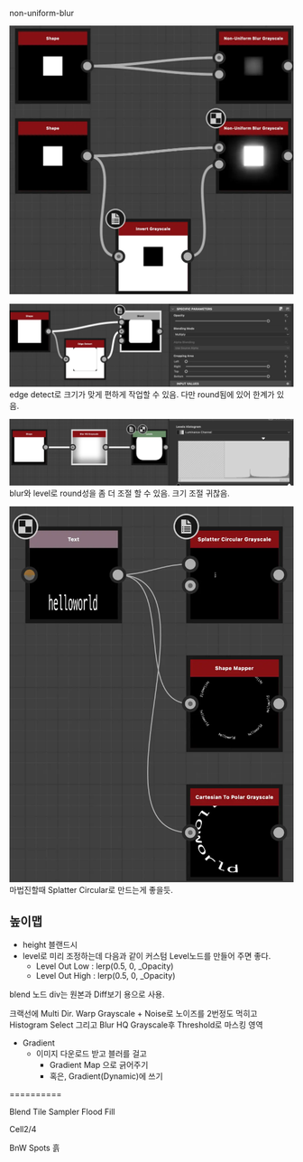 non-uniform-blur

![](../res/non-uniform-blur.webp)


![](../res/round-rect.webp)
edge detect로 크기가 맞게 편하게 작업할 수 있음. 다만 round됨에 있어 한계가 있음.

![](../res/round-rect2.webp)
blur와 level로 round성을 좀 더 조절 할 수 있음. 크기 조절 귀찮음.

![](../res/circle.webp)
마법진할때 Splatter Circular로 만드는게 좋을듯.




## 높이맵

- height 블랜드시
 - level로 미리 조정하는데 다음과 같이 커스텀 Level노드를 만들어 주면 좋다.
   - Level Out Low : lerp(0.5, 0, _Opacity)
   - Level Out High : lerp(0.5, 0, _Opacity)


blend 노드 div는 원본과 Diff보기 용으로 사용.


크랙선에 Multi Dir. Warp Grayscale + Noise로 노이즈를 2번정도 먹히고 Histogram Select 그리고 Blur HQ Grayscale후 Threshold로 마스킹 영역


- Gradient
  - 이미지 다운로드 받고 블러를 걸고
    - Gradient Map 으로 긁어주기
    - 혹은, Gradient(Dynamic)에 쓰기


==========

Blend
Tile Sampler
Flood Fill

Cell2/4

BnW Spots 흙